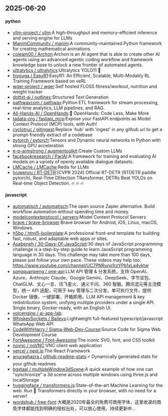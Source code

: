 ## 2025-06-20

#### python
* [vllm-project / vllm](https://github.com/vllm-project/vllm):A high-throughput and memory-efficient inference and serving engine for LLMs
* [ManimCommunity / manim](https://github.com/ManimCommunity/manim):A community-maintained Python framework for creating mathematical animations.
* [coleam00 / Archon](https://github.com/coleam00/Archon):Archon is an AI agent that is able to create other AI agents using an advanced agentic coding workflow and framework knowledge base to unlock a new frontier of automated agents.
* [ultralytics / ultralytics](https://github.com/ultralytics/ultralytics):Ultralytics YOLO11 🚀
* [hiyouga / EasyR1](https://github.com/hiyouga/EasyR1):EasyR1: An Efficient, Scalable, Multi-Modality RL Training Framework based on veRL
* [wger-project / wger](https://github.com/wger-project/wger):Self hosted FLOSS fitness/workout, nutrition and weight tracker
* [dottxt-ai / outlines](https://github.com/dottxt-ai/outlines):Structured Text Generation
* [pathwaycom / pathway](https://github.com/pathwaycom/pathway):Python ETL framework for stream processing, real-time analytics, LLM pipelines, and RAG.
* [All-Hands-AI / OpenHands](https://github.com/All-Hands-AI/OpenHands):🙌 OpenHands: Code Less, Make More
* [tadata-org / fastapi_mcp](https://github.com/tadata-org/fastapi_mcp):Expose your FastAPI endpoints as Model Context Protocol (MCP) tools, with Auth!
* [cyclotruc / gitingest](https://github.com/cyclotruc/gitingest):Replace 'hub' with 'ingest' in any github url to get a prompt-friendly extract of a codebase
* [pytorch / pytorch](https://github.com/pytorch/pytorch):Tensors and Dynamic neural networks in Python with strong GPU acceleration
* [e-p-armstrong / augmentoolkit](https://github.com/e-p-armstrong/augmentoolkit):Create Custom LLMs
* [facebookresearch / ParlAI](https://github.com/facebookresearch/ParlAI):A framework for training and evaluating AI models on a variety of openly available dialogue datasets.
* [LMCache / LMCache](https://github.com/LMCache/LMCache):Redis for LLMs
* [lyuwenyu / RT-DETR](https://github.com/lyuwenyu/RT-DETR):[CVPR 2024] Official RT-DETR (RTDETR paddle pytorch), Real-Time DEtection TRansformer, DETRs Beat YOLOs on Real-time Object Detection. 🔥 🔥 🔥

#### javascript
* [automatisch / automatisch](https://github.com/automatisch/automatisch):The open source Zapier alternative. Build workflow automation without spending time and money.
* [modelcontextprotocol / servers](https://github.com/modelcontextprotocol/servers):Model Context Protocol Servers
* [brave / brave-browser](https://github.com/brave/brave-browser):Brave browser for Android, iOS, Linux, macOS, Windows.
* [h5bp / html5-boilerplate](https://github.com/h5bp/html5-boilerplate):A professional front-end template for building fast, robust, and adaptable web apps or sites.
* [Asabeneh / 30-Days-Of-JavaScript](https://github.com/Asabeneh/30-Days-Of-JavaScript):30 days of JavaScript programming challenge is a step-by-step guide to learn JavaScript programming language in 30 days. This challenge may take more than 100 days, please just follow your own pace. These videos may help too: https://www.youtube.com/channel/UC7PNRuno1rzYPb1xLa4yktw
* [songquanpeng / one-api](https://github.com/songquanpeng/one-api):LLM API 管理 & 分发系统，支持 OpenAI、Azure、Anthropic Claude、Google Gemini、DeepSeek、字节豆包、ChatGLM、文心一言、讯飞星火、通义千问、360 智脑、腾讯混元等主流模型，统一 API 适配，可用于 key 管理与二次分发。单可执行文件，提供 Docker 镜像，一键部署，开箱即用。LLM API management & key redistribution system, unifying multiple providers under a single API. Single binary, Docker-ready, with an English UI.
* [volcengine / ai-app-lab](https://github.com/volcengine/ai-app-lab):
* [WhiskeySockets / Baileys](https://github.com/WhiskeySockets/Baileys):Lightweight full-featured typescript/javascript WhatsApp Web API
* [CodeWithHarry / Sigma-Web-Dev-Course](https://github.com/CodeWithHarry/Sigma-Web-Dev-Course):Source Code for Sigma Web Development Course
* [FortAwesome / Font-Awesome](https://github.com/FortAwesome/Font-Awesome):The iconic SVG, font, and CSS toolkit
* [novnc / noVNC](https://github.com/novnc/noVNC):VNC client web application
* [vercel / next.js](https://github.com/vercel/next.js):The React Framework
* [anuraghazra / github-readme-stats](https://github.com/anuraghazra/github-readme-stats):⚡ Dynamically generated stats for your github readmes
* [bgstaal / multipleWindow3dScene](https://github.com/bgstaal/multipleWindow3dScene):A quick example of how one can "synchronize" a 3d scene across multiple windows using three.js and localStorage
* [huggingface / transformers.js](https://github.com/huggingface/transformers.js):State-of-the-art Machine Learning for the web. Run 🤗 Transformers directly in your browser, with no need for a server!
* [wordshub / free-font](https://github.com/wordshub/free-font):大概是2020年最全的免费可商用字体，这里收录的商免字体都能找到明确的授权出处，可以放心使用，持续更新中...
